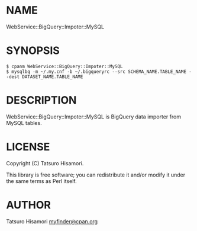 # NAME

WebService::BigQuery::Impoter::MySQL

# SYNOPSIS

    $ cpanm WebService::BigQuery::Impoter::MySQL
    $ mysqlbq -m ~/.my.cnf -b ~/.bigqueryrc --src SCHEMA_NAME.TABLE_NAME --dest DATASET_NAME.TABLE_NAME

# DESCRIPTION

WebService::BigQuery::Impoter::MySQL is BigQuery data importer from MySQL tables.

# LICENSE

Copyright (C) Tatsuro Hisamori.

This library is free software; you can redistribute it and/or modify
it under the same terms as Perl itself.

# AUTHOR

Tatsuro Hisamori <myfinder@cpan.org>
